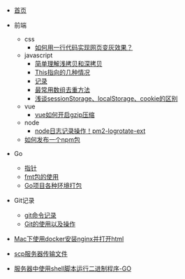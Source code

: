<!-- dist/_sidebar.md -->

* [首页](/home)

* 前端
  * css
    * [如何用一行代码实现网页变灰效果？](css/网页变灰 "如何用一行代码实现网页变灰效果？")
  * javascript
    * [简单理解浅拷贝和深拷贝](js/简单理解浅拷贝和深拷贝 "简单理解浅拷贝和深拷贝")
    * [This指向的几种情况](js/This指向的几种情况 "This 指向的几种情况")
    * [记录](js/记录 "记录")
    * [最常用数组去重方法](js/最常用数组去重方法 "最常用数组去重方法")
    * [浅谈sessionStorage、localStorage、cookie的区别](js/浏览器存储方式 "浅谈sessionStorage、localStorage、cookie的区别")
  * vue
    * [vue如何开启gzip压缩](js/vue如何开启gzip压缩 "vue如何开启gzip压缩")
  * node
    * [node日志记录操作！pm2-logrotate-ext](node/pm2-logrotate-ext "node日志记录操作！pm2-logrotate-ext")
  * [如何发布一个npm包](/node/如何发布一个npm包 "如何发布一个npm包")
* Go
  * [指针](go/指针)
  * [fmt包的使用](go/fmt)
  * [Go项目各种环境打包](go/Go项目各种环境打包)
* Git记录
  * [git命令记录](git/git命令记录.md)
  * [Git的使用以及操作](git/Git的使用以及操作.md)
* [Mac下使用docker安装nginx并打开html](other/Mac下使用docker安装nginx并打开html "Mac下使用docker安装nginx并打开html")
* [scp服务器传输文件](other/scp服务器传输文件 "scp服务器传输文件")
* [服务器中使用shell脚本运行二进制程序-GO](other/服务器中使用shell脚本运行二进制程序-GO "服务器中使用shell脚本运行二进制程序-GO")